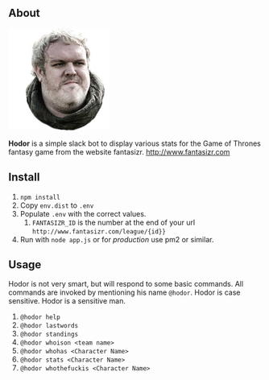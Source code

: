 ## About

![Hodor](/hodor.png)

**Hodor** is a simple slack bot to display various stats for the Game of Thrones fantasy game from the website fantasizr. http://www.fantasizr.com


## Install

1. `npm install`
1. Copy `env.dist` to `.env`
1. Populate `.env` with the correct values.
	1. `FANTASIZR_ID` is the number at the end of your url `http://www.fantasizr.com/league/{id}}`
1. Run with ```node app.js``` or for _production_ use pm2 or similar.

## Usage

Hodor is not very smart, but will respond to some basic commands. All commands are invoked by mentioning
his name `@hodor`. Hodor is case sensitive. Hodor is a sensitive man.

1. `@hodor help`
1. `@hodor lastwords`
1. `@hodor standings`
1. `@hodor whoison <team name>`
1. `@hodor whohas <Character Name>`
1. `@hodor stats <Character Name>`
1. `@hodor whothefuckis <Character Name>`

